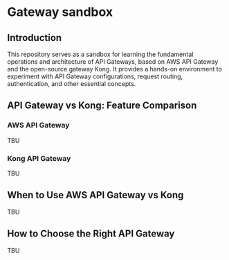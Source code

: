 # Gateway sandbox

## Introduction

This repository serves as a sandbox for learning the fundamental operations and architecture of API Gateways, based on AWS API Gateway and the open-source gateway Kong. It provides a hands-on environment to experiment with API Gateway configurations, request routing, authentication, and other essential concepts.

## API Gateway vs Kong: Feature Comparison

### AWS API Gateway

TBU

### Kong API Gateway

TBU

## When to Use AWS API Gateway vs Kong

TBU

## How to Choose the Right API Gateway

TBU
